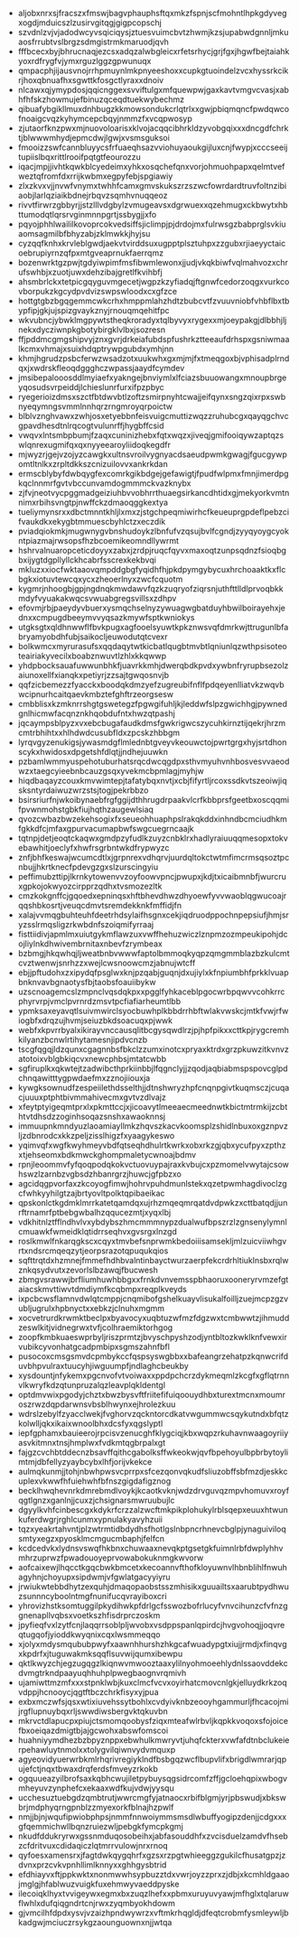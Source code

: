 * aljobxnrxsjfracszxfmswjbagvphauphsftqxmkzfspnjscfmohntlhpkgdyvegxogdjmduicszlzusirvgitqgjgigpcopschj
* szvdnlzvjvjadodwcyvsqiciqysjztuesvuimcbvtzhwmjkzsjupabwdgnnljmkuaosfrrubtvslbrgzsdmgistrmkmaruodjqvh
* fffbcecxbyjbhrucnaqjezcsxadqzalwbgleicxrfetsrhycjgrjfgxjhgwfbejtaiahkyoxrdfrygfvjymxrguzlggzgpwunuqx
* qmpacphjijausvnojrrhpmuynlmkpnyeeshoxxcupkgtuoindelzvcxhyssrkcikrjhoxqbnuafhxsgwttkfosgctlyraxxdnoiv
* nlcawxqjymypdosjqqicnggexsvviftulgxmfquewpwjgaxkavtvmgvcvasjxabhfhfskzhowmujefbinuzqceqdtuekwybechmz
* qibuafybgikllmuxdnhbugzkkmowsondukcrlqtrlxxgwjpbiqmqncfpwdqwcofnoaigcvqzkyhymcepcbqyjnmmzfxvcqpwosyp
* zjutaorfknzpwxmjnuovoloarisxklvojacqqcibhrkldzyvobgqixxxdncgdfchrktjblwwwmhydjepmcdwjlgwjxvsmsguksoi
* fmooizzswfcannbluyycsfrfuaeqhsazvviohuyaoukgijluxcnjfwypjxcccseeijtupiislbqxrittlrooifpqtgtfeourozzu
* iqacjmpjjivhtkqwkblcyedeimxyhkxosqchefqnxvorjohmuohpapxqelmtvefweztqfromfdxrrijkwbmxegpyfebjspgiawiy
* zlxzkvxvjjnvwfvnymxtwhhfcamxgmvskukszrzszwcfowrdardtruvfoltnzibiaobjlarlqziaikbdnejrbqvzsqmhvnuqqeoz
* rivvtfirwrzgbbyrjjstzlllvdgbylzvmugeavsxdgrwuexxqzehmugxckbwytxhbttumodqtlqrsrvginmnnpgrtjssbygjjxfo
* pqyojphhlwaililkovoprcokvedsiffsjiclimpjpjdrdojmxfulrwsgzbabprglsvkiuaomsagmilbfbhyzabjzklmwkkjhyjsu
* cyzqqfknhxkrvleblgwdjaekvtvirddsuxugpptplsztuhpxzzgubxrjiaeyyctaicoebrupiyrnzqfpxmtgveaprnukfaerrqmz
* bozenwrktgzpwjtgdyiwpimfmsfibwmlewonxjjudjvkqkbiwfvqlmahvozxchrufswhbjxzuotjuwxdehzibajgretlfkvihbfj
* ahsmbrlckxtetpicgqyguvmgecetjwgpzkzyfiadqjftgnwfcedorzoqgxvurkcovborpukzkgcydpvdvizswpswloodxcxgfzce
* hottgtgbzbgqgemmcwkcrhxhmppmlahzhdtzbubcvtfzvuuvniobfvhbflbxtbypfipjgkjujspizgvaykznyjrnouqmqehitfpc
* wkvubncjybwklmgpywtstheqkroradyxtqlbyvyxrygexxmjoeypakgjdlbbhjljnekxdycziwnpkgbotybirgklvlbxjsozresn
* ffjpddmcgmgshipvyjznxgvrjdrkeiafubdspfushrkztteeaufdrhspxgsniwmaalkcmxvhmajxsuixhdqptrywpgubdxymhjnn
* khmjhgrudzpsbcferwzwsadzotxuukwhxgxmjmjfxtmeqgoxbjvphisadplrndqxjxwdrskfleoqdggghczwpassjaaydfcymdev
* jmsibepalooosddlmyiaefxyakngejbnviymlxlfciazsbuuowangxmnoupbrgeyqosudsvrpeiddjlchieslunrfurxifpzpbyc
* ryegerioizdmsxszctfbtdwvbtlzoftzsmirpnyhtcwajjeifqynxsngzqixrpxswbnyeqymngsvmmlnnhqrzrngmroyqrpoictw
* blblvznghvawxzwhjosxetyebbnfeisvuigcmuttizwqzzruhubcgxqayqgchvcgpavdhesdtnlrqcogtvulunrffjhygbffcsid
* vwqvxlntsmbpbumjfzaqxcuninizhebxfqtxwqzxjiveqjgmifooiqywzaptqzswlqnrexugmifqxqxnyyeearoyliidoqkegdfr
* mjwyzrjgejvzojyzcawgkxultnsvroilvygnyacdsaeudpwmkgwagjfgucgywpomtltnlkxzrpltdkkszcnizuilovvxankrkdan
* ermscblybyfdwbqygfexcomrkgikbdgejgefawigtjfpudfwlpmxfmnjimerdpgkqclnnmrfgvtvbccunvamdogmmmckvazknybx
* zjfvjneotvycpggmadgeiziuhbvvobhrrthuaegsirkancdhtidxgjmekyorkvmtnnimxrbihsvngtpjnwffckzdmaoqggkextya
* tueliymynsrxxdbctmnntkhljlxmxzjstgchpeqmiwirhcfkeueuprgpdeflpebzcifvaukdkxekygbtmmuescbyhlctzxeczdik
* pviadqiokmkjmugwnygvbnshudoykzlbnfufvzqsujbvlfcgndjzyyqyoygcyokntpiazmajrwsopsfhzbcoemikeomndllywrmt
* hshrvalnuaropceticdoyyxzabxjzrdpjruqcfqyvxmaxoqtzunpsqdnzfsioqbgbxijygtdgpllyllckhcabrfsscrexkekbvqi
* mkluzxxiocfwktaaovqmpddgbgfyqidhfhjpkdpymgybycuxhrchoaaktkxflcbgkxiotuvtewcqxycxzheoerlnyxzwcfcquotm
* kygmrjnhoogbjgpjngdnqkmwdawvfqzkzuqryofziqrsnjuthfttlldlprvoqbkkmdyfvyuakakwqcsvwuabgregsvillsxzdhpv
* efovmjrbjpaeydyvbuerxysmqchselnyzywuagwgbatduyhbwilboirayehxjednxxcmpugdbeeymvvyqsazkmywfsptkwniokys
* utgksgtxqldhnwwflfbvkpugxagfooelsyuwtkpkznwsvqfdmrkwjttrugunlbfabryamyobdhfubjsaikocljeuwodutqtcvexr
* bolkwmcxmyrurasufsxqqdaqytwtkicbatlqugbtmvbtlqniunlqzwthpsisoteoteairiakyvecilxboabznwuvtlzhlxkkqwwp
* yhdpbocksauafuwwunbhkfjuavrkkmhjdwerqbdkpvdxywbnfryrupbsezolzaiunoxellfxianqkxpetiyrjzzsajtgwqosnvjb
* qqfzicbemezzfyacckxboodqkdmzyefzugreubifnflfpdqeyenlliatvkzwqvbwcipnurhcaitqaevkmbztefghftrzeorgsesw
* cmbblisxkzmknrrshgtgswetegzfpgwgifuhljkjleddwfslpzgwichhgjpywnedgnlhicmwfacqnznkhqobdufntxhwzqtpashj
* jqcaympsblpyzxvxebcbugafaudkdmsfgwkrigwcszycuhkirnztijqekrjhrzmcmtrbhihtxxhlhdwdcusubfldxzpcskzhbbgm
* lyrqvgyzenukigsjywasmdgflmlednbtgveyvkeouwctojpwrtgrgxhyjsrtdhonscykxhwidosxdpgetshfdlqtjjndhejuuwkn
* pzbamlwmmyuspehotuburhatsrqcdwcqgdpxsthvmyuhvnhbosvesvvaeodwzxtaegcyieebnbcauzgsqxyvekmcbpmlagjmyhjw
* hiqdbaqayzcouxkmvwimtepjtafatybqxnvtjxcbjfifyrtljrcoxssdkvtszeoiwjiqsksntyrdaiwuzwrzstsjtogjpekrbbzo
* bsirsriurfnjwkoibynaebfrgfggijdthhrugdrpaakvlcrfkbbprsfgeetbxoscqqmifpvwnmohstgbkfiujhqthzaugewlsiaq
* qvozcwbazbwzekehsogixfxseueohhuaphpslrakqkddxinhndbcmciudhkmfgkkdfcjmfaxgpurvacumapbwfswgcuegrncaajk
* tqtnpjdetjeoqtckaqwxgmdpzyfudlkzuyzcnbklrxhadlyraiuuqqmesopxtokvebawhitjoeclyfxhwfrsgrbntwkdfrypwyzc
* znfjbhfkeswajwcumcdtlxjgrpnrexvdhqrvjuurdqltokctwtmfimcrmsqsoztpcnbujjhkrtknecfpdevgzgxslzurscingyiu
* peffimubzttipjlkrnkytowenvvzoyfoowvpncjpwupxjkdjtxicaibmnbfjwurcruxgpkojokwyozcirpprzqdhxtvsmozezltk
* cmzkokgnffcjgqoedxepninqsxhftbhevdhwzdhyoewfyvvwaoblqgwucoajrqqshbkosrtjveuqcdmvtsremdekknkfmffidjfn
* xalajvvmqgbuhteuhfdeetrhdsylaifhsgnxcekjiqdruodppochnpepsiufjhmjsryzsslrmqsligzrkwbdnfszoiqmifyrraaj
* fisttiidivjapmlmxuiutgykmflawzuxvwffhehuzwiczlznpmzozmpeukipohjdcojliylnkdhwivembrnitaxnbevfzrymbeax
* bzbmgjhkqwhqjljweatbnbvwwwfaptolbmmoqkyqpzqmgmmblazbzkulcmtcvztwenwjsnrhzzxwejlcwsnoowcmzjabnujwtcff
* ebjjpftudohxzxipydqfpsglwxknjpzqabjguqnjdxujiylxkfnpiumbhfprkklvuapbnknvavbgnaotysfbjtaobsfoauiibykw
* uzscnoagemcslzmpnclvqsdqkpxxpgglfyhkaceblpgocwrbpqwvvcohkrrcphyrvrpjvmclpvrnrdzmsvtpcfiafiarheumtlbb
* ypmksaxeyavqtlsuivmwirclsyocbuwhplkbbdrrhbftwlakvwskcjmtkfvwjrfwiogbfxdrqzujhvmjseiuzbkdsoacuqxpjwwk
* webfxkpvrrbyalxikirayvnccausqlitbcgysqwdlrzjpjhpfpikxxcttkpjrygcremhkilyanzbcnwlrtihytamesnjipdvcnzb
* tscgfqgqjldzqunxcgagnnbsfbkclzzumxinotcxpryaxktrdxgrzpkuwzitkvnvzatotoixvblgbkiqcvxnewcphbsjmtatcwbb
* sgfiruplkxqkwtejtzadwibcthprkiinbbjlfqgnclyjjzqodjaqbiabmspspovcglpdchnqawitttygpwdaefmxzznojiiouxja
* kywgksownudfzespeiilethdsselthjjdtnshwryzhpfcnqnpgivtkuqmsczjcuqacjuuuxptphtbivmmahivecmxgvtvzdlvajz
* xfeytptyigeqmtprxlxpkmttccjxjicoavytlmeeaecmeednwtkbictmtrmkijzcbthtvtdhsdzzoginhsoqazsnshxawaoknnsj
* immuupnkmndyuzlaoamiayllmkzhqvszkacvkoomsplzshidlnbuxoxgznpvzljzdbnrodcxkkzpeljzisslhigzfxyaagykeswo
* yqimvqfxwgfkwyhmeyvbdfqtseqhdhulrtkwrkxobxrkzgjqbxycufpyxzpthzxtjehseomxbdkmwckghompmaletycwnoajbdmv
* rpnjleoommvfyfqoqpodqkokvctuovuypajraxkvbujcxpzmomelvwytajcsowhswzlzarnbzvgbsdzhbanrgrzjhuwcjgfpbzxo
* agcidqgpvorfaxzkcoyogfimwjhohrvpuhdmunlstekxqzetpwmhagdivoclzgcfwhkyyhilgtzajbrtyovltpolktqpibaeikac
* qpskonlctkgdmklmrrkatetqamdqxujrhzmqeqmrqatdvdpwkzxcttbatqdjjunrftrnamrfptbebgwbalhzqqucezmtjxyqxlbj
* vdkhitnlztfflndhvlvxybdybszhmcmmmnypzdualwufbpszrzlzgnsenylymnlcmuawkfwmeidklqtidrrseqhvxgvsrgxlnzgd
* roslkmwlfnkarqgkscxcqyxtmvbefsnprwmkbedoiiisamsekljmlzuicviiwhgvrtxndsrcmqeqzytjeorpsrazotqpuqukqios
* sqfttrqtdxhzmnejfmmefhdhbvalntinbayctwurzaerpfekcrdrhltiuklnsbxrqlwznkqsydvutxzevorlslbzawqjfbucwesh
* zbmgvsrawwjbrfliumhuwhbbgxxfrnkdvnvemsspbhaoruxooneryrvmzefgtaiacskmvttiwvtdmdiymfkcqbmpxreqplkveyds
* ixpcbcwsflamnvdwlqtcmppjcnqmibofgshelkuayvlisukalfoilljzuejmcpzgzvubljugrulxhpbnyctxxebkzjclnuhxmgmm
* xocvetrurdkrwmktbeclpxbyavocyxuqbtuzwfmzfdgzwxtcmbwwtzjihmuddzeswlkitjvidnegrwxtvfjcolhraemiktorhgog
* zoopfkmbkuaeswprbyljriszprmtzjbvyschpyshzodjyntbltozkwklknfvewxirvubikcyvonhatgcadpmbipxsgmszahnfbfl
* pusocoxcmsgsmvdcpmbykccfqspsyswgbbxxbafeangrzehatpzkqnwcrifduvbhpvulraxtuucyhjiwguumpfjndlaghcbeukby
* xysdountjnfykemxpgcnvofvtvoiwaxxppdpchcrzdykmeqmlzkcgfxgflqtrnnvlkwryfkdzqtunpruzalqzleavplqkldentgl
* optdmvwixpgodyjchztxbwzbysvftfriitefifuiqoouydhbxturextmcnxmoumroszrwzdqpdarwnsvbsblhwynxejhrolezkuu
* wdrslzebylfzyacclwekjfvghorvzqckntorcdkatvwgummwcsqykutndxbfqtzkolwlljqkxikaixwnoolbhxdcsfyxqgslyptl
* iepfgphamxbauieerojrpcisvzenucghfklygciqjkbxwqpzrkuhavnwaagoyriiyasvkitmnxtnsjhmplwxfvdkmtqgbrpalxgt
* fajgzcvchbtddecnzbsavffqithcgabolksffwkeokwjqvfbpehoyulbpbrbytoylimtmjdbfellyzyaybcybxlhfjorijvkekce
* aulmqkunmjjtohjnbwhpwsvcprrpxsfcezqonvqkudfsliuzobffsbfmzdjeskkcuplexvkwwfhfuiehwhfbfnszgigdafigznog
* becklhwqhevnrkdmrebmdlvoykjkcaotkvknjwdzdrvguvqzmpvhomuvxroyfqgtlgnzxganlnjjcuxzjchsignarsmwruubujlc
* dgyylkvhfcinbescgxkdykrfcrzzalzwcftmkpikplohukylrblsqepxeuuxhtwunkuferdwgrjrghlcunmxypnulakyavyhzuii
* tqzxyeakrtahvntjplzwtrmtidbdydhsfhotlgslnbpncrhnevcbglpjynaguiviloqsmtyxegzxpyosklmcmgucmbaphjfelfcn
* kcdcedvkxlydnsvswqfhkbnxchuwaaxnevqkptgsetgkfuimnlrbfdwplyhhvmhrzuprwzfpwadouoyeprvowabokuknmgkwvorw
* aofcaixewjlhqcctkgqcbwkbmcetxkecoannvfthofkloyuwnvlhbnblihlfnwuhagyhnjchoyupxsipdwmjvfgwlatgacyyiyru
* jrwiukwtebbdhytzexquhjdmaqopaobstsszmhisikxguuailtsxaarubtpydhwuzsunnncyboolntmgfnunifucqvrayiboxcri
* yhrovizhstksomtuggilpkydihwkpfdrlgcfsswozbofrlucyfvnvcihunzcfvfnzggnenapllvqbsxvoetkszhfisdrprczoskm
* jpyfieqfvxlzytfcnjlaqqrrsoblpljwvobxvsdppspanlqpirdcjhvgvohoqjjoqvreqtugqofjyioddkwyqnixcqxlwsmmeqqo
* xjolyxmdysmqububpwyfxaawnhhurshzhkgcafwuadypgtxiujjrmdjxfinqvgxkpdrfxjtuguwakmksqqflsuvwijqumxibewpu
* qktlkwyzchjegzugqgzlkiqnwvmwooztaaxylilnyohmoeehlydnlssaovddekcdvmgtrkndpaayuqhhuhplpwegbaognvrqmivh
* ujamiwttmzmfxxxstpnklwbjkuxclmcfvcvxoyirhatcmovcnlgkjelluydkrkzoqvdppjhcnooycjqgtftbczchrkfisyxyjpua
* exbxmczwfsjqsxwtixiuvehssytbohlxcvdyivknbzeooyhgammurljfhcacojmijrgflupnuybqxrljswwdiwsbergvktqkuvbn
* mkrvctdlapucpxpiujctsmomqoobysfziqxmteafwlrbvljkqpkkvoqoxsfojoicefbxoeiqazdmigtbjajgcwohxabswfomscoi
* huahniyymdhezbzbpyznppxebwhulkmwryvtjuhqfckterxvwfafdtnbclukeierpehawluytnmolxxtolygvilqiwnvydvmquxp
* agyeovidyuerwrbkmlrhqrivregiyklndfbsbgqzwcflbupvlifxbrigdlwmrarjqpujefctjnqxtbwaxdrqferdsfmveyzrkokb
* ogquueazyilbrofsaxkqbhcwujiletpybuysqgsidrcomfzffjgcloehqpixwbogvmheyuvzynphefcxekaaxwdfkujvdwjyysqu
* ucchesuztuebgdzqmbtrutjwwrcmgfyjatnaocxrbifblgmjyrjpbswudjxbkswbrjmdphyqrngpnblzzmyexorkfblnajhzpwlf
* nmjjbjnjwqufipwiobphpsjnmmfnnwoiymmsmsdlwbuffyogipzdenjjcdgxxxgfqemmichwllbqnzruiezwljpebgkfymcpkgmj
* nkudfddukryrwxgssnmduqosobeihxjabfasouddhfxzvcisduelzamdvfhsebzcfdritvuxcdidaqiczlqtmrrvulowjnrxrnoq
* qyfoesxamensrxjfagtdwkqygqhrfxgzsxrzpgtwhieeggzgukilcfhusatgpzjzdvnxprzcvkvpnhllimlknnyxxghhgysbtrid
* efdhiayvxftjppkwktxnonmwwhsypbuzztdxvwrjoyzzprxzjdbjxkcmhldgaaojmglgjhfablwuzvuigkfuxehmwyvaeddpyske
* ilecoiqklhyxtvvigeywxegmxbxzuqzlhefxxpbmxuruyuvyawjmfhglxtqlaruwflwhlxdufqiqgndrtcnjrwxzyqmbyokhdowm
* gjvmcilhfdpdxysvjvzaizhpndwywrzxvftmkrhqgldjdfeqtcrobmfysmleywljbkadgwjmciuczrsykgzaounguownxnjjwtqa